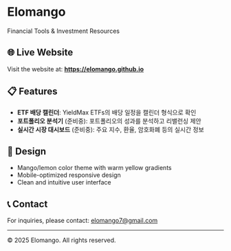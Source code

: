 # Elomango

Financial Tools & Investment Resources

## 🌐 Live Website

Visit the website at: **https://elomango.github.io**

## 📋 Features

- **ETF 배당 캘린더**: YieldMax ETFs의 배당 일정을 캘린더 형식으로 확인
- **포트폴리오 분석기** (준비중): 포트폴리오의 성과를 분석하고 리밸런싱 제안
- **실시간 시장 대시보드** (준비중): 주요 지수, 환율, 암호화폐 등의 실시간 정보

## 🎨 Design

- Mango/lemon color theme with warm yellow gradients
- Mobile-optimized responsive design
- Clean and intuitive user interface

## 📞 Contact

For inquiries, please contact: elomango7@gmail.com

---

© 2025 Elomango. All rights reserved.